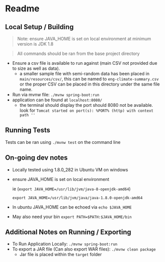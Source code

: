 # Readme

## Local Setup / Building

> Note: ensure JAVA_HOME is set on local environment at minimum version is JDK 1.8

> All commands should be ran from the base project directory

- Ensure a csv file is available to run against (main CSV not provided due to size as well as data).
  - a smaller sample file with semi-random data has been placed in `main/resources/csv/`, this can be named to `eng-climate-summary.csv` or the proper CSV can be placed in this directory under the same file name.
- Run via mvnw file: `./mvnw spring-boot:run`
- application can be found at `localhost:8080/`
  - the terminal should display the port should 8080 not be available. look for `Tomcat started on port(s): %PORT% (http) with context path ''`

## Running Tests

Tests can be ran using `./mvnw test` on the command line

## On-going dev notes

- Locally tested using 1.8.0_282 in Ubuntu VM on windows

- ensure JAVA_HOME is set on local environment

  ie (`export JAVA_HOME=/usr/lib/jvm/java-8-openjdk-amd64`)

  `export JAVA_HOME=/usr/lib/jvm/java/java-1.8.0-openjdk-amd64`

- In ubuntu JAVA_HOME can be echoed via `echo $JAVA_HOME`

- May also need your bin `export PATH=$PATH:$JAVA_HOME/bin`

## Additional Notes on Running / Exporting

- To Run Application Locally: `./mvnw spring-boot:run`
- To export a JAR file (Can also export WAR files): `./mvnw clean package`
  - Jar file is placed within the `target` folder
